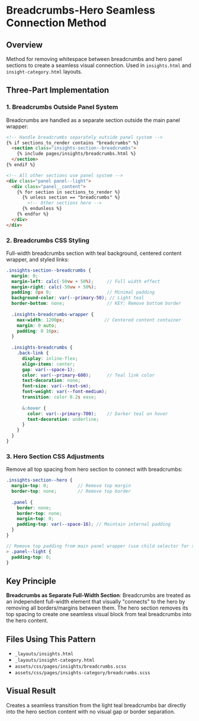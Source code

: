 # Breadcrumbs-Hero Seamless Connection Method

## Overview
Method for removing whitespace between breadcrumbs and hero panel sections to create a seamless visual connection. Used in `insights.html` and `insight-category.html` layouts.

## Three-Part Implementation

### 1. Breadcrumbs Outside Panel System
Breadcrumbs are handled as a separate section outside the main panel wrapper:

```html
<!-- Handle breadcrumbs separately outside panel system -->
{% if sections_to_render contains "breadcrumbs" %}
  <section class="insights-section--breadcrumbs">
    {% include pages/insights/breadcrumbs.html %}
  </section>
{% endif %}

<!-- All other sections use panel system -->
<div class="panel panel--light">
  <div class="panel__content">
    {% for section in sections_to_render %}
      {% unless section == "breadcrumbs" %}
        <!-- Other sections here -->
      {% endunless %}
    {% endfor %}
  </div>
</div>
```

### 2. Breadcrumbs CSS Styling
Full-width breadcrumbs section with teal background, centered content wrapper, and styled links:

```scss
.insights-section--breadcrumbs {
  margin: 0;
  margin-left: calc(-50vw + 50%);     // Full width effect
  margin-right: calc(-50vw + 50%);
  padding: 8px 0;                     // Minimal padding
  background-color: var(--primary-50); // Light teal
  border-bottom: none;                // KEY: Remove bottom border
  
  .insights-breadcrumbs-wrapper {
    max-width: 1200px;               // Centered content container
    margin: 0 auto;
    padding: 0 16px;
  }
  
  .insights-breadcrumbs {
    .back-link {
      display: inline-flex;
      align-items: center;
      gap: var(--space-1);
      color: var(--primary-600);      // Teal link color
      text-decoration: none;
      font-size: var(--text-sm);
      font-weight: var(--font-medium);
      transition: color 0.2s ease;
      
      &:hover {
        color: var(--primary-700);    // Darker teal on hover
        text-decoration: underline;
      }
    }
  }
}
```

### 3. Hero Section CSS Adjustments
Remove all top spacing from hero section to connect with breadcrumbs:

```scss
.insights-section--hero {
  margin-top: 0;           // Remove top margin
  border-top: none;        // Remove top border
  
  .panel {
    border: none;
    border-top: none;
    margin-top: 0;
    padding-top: var(--space-16); // Maintain internal padding
  }
}

// Remove top padding from main panel wrapper (use child selector for specificity)
> .panel--light {
  padding-top: 0;
}
```

## Key Principle
**Breadcrumbs as Separate Full-Width Section**: Breadcrumbs are treated as an independent full-width element that visually "connects" to the hero by removing all borders/margins between them. The hero section removes its top spacing to create one seamless visual block from teal breadcrumbs into the hero content.

## Files Using This Pattern
- `_layouts/insights.html`
- `_layouts/insight-category.html`
- `assets/css/pages/insights/breadcrumbs.scss`
- `assets/css/pages/insights-category/breadcrumbs.scss`

## Visual Result
Creates a seamless transition from the light teal breadcrumbs bar directly into the hero section content with no visual gap or border separation.